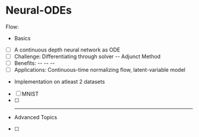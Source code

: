 # Neural-ODEs
Flow:

- Basics
- [ ] A continuous depth neural network as ODE
- [ ] Challenge: Differentiating through solver -- Adjunct Method
- [ ] Benefits: -- -- --
- [ ] Applications: Continuous-time normalizing flow, latent-variable model

- Implementation on atleast 2 datasets
- [ ] MNIST
- [ ] -- --

- Advanced Topics
- [ ] 

